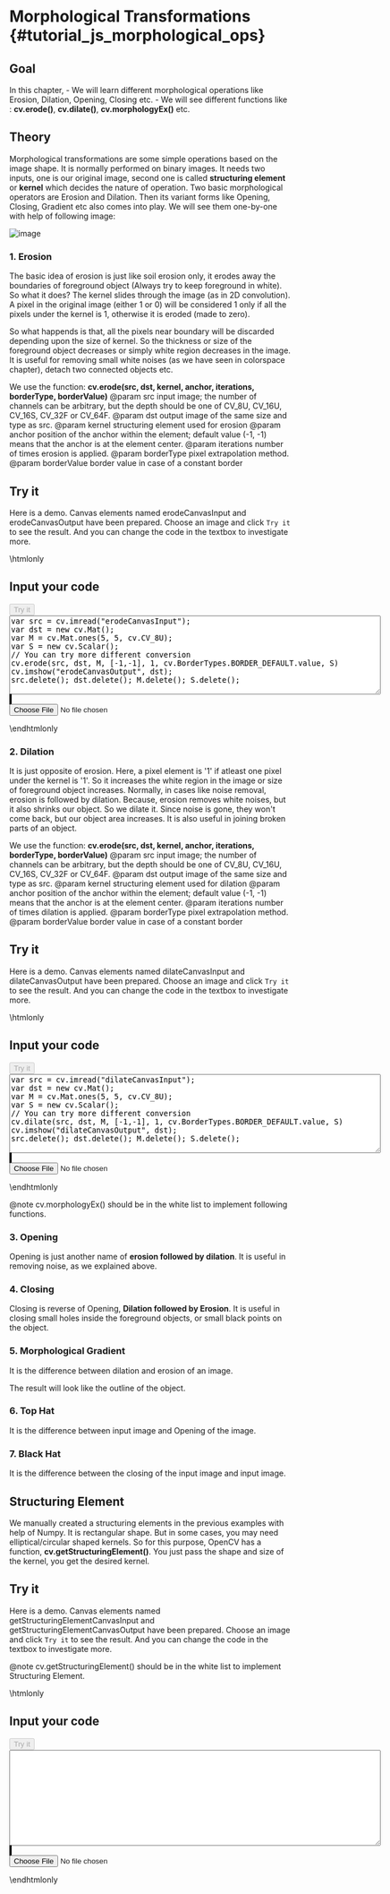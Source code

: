 Morphological Transformations {#tutorial_js_morphological_ops}
=============================

Goal
----

In this chapter,
    -   We will learn different morphological operations like Erosion, Dilation, Opening, Closing
        etc.
    -   We will see different functions like : **cv.erode()**, **cv.dilate()**,
        **cv.morphologyEx()** etc.

Theory
------

Morphological transformations are some simple operations based on the image shape. It is normally
performed on binary images. It needs two inputs, one is our original image, second one is called
**structuring element** or **kernel** which decides the nature of operation. Two basic morphological
operators are Erosion and Dilation. Then its variant forms like Opening, Closing, Gradient etc also
comes into play. We will see them one-by-one with help of following image:

![image](LinuxLogo.jpg)

### 1. Erosion

The basic idea of erosion is just like soil erosion only, it erodes away the boundaries of
foreground object (Always try to keep foreground in white). So what it does? The kernel slides
through the image (as in 2D convolution). A pixel in the original image (either 1 or 0) will be
considered 1 only if all the pixels under the kernel is 1, otherwise it is eroded (made to zero).

So what happends is that, all the pixels near boundary will be discarded depending upon the size of
kernel. So the thickness or size of the foreground object decreases or simply white region decreases
in the image. It is useful for removing small white noises (as we have seen in colorspace chapter),
detach two connected objects etc.

We use the function: **cv.erode(src, dst, kernel, anchor, iterations, borderType, borderValue)** 
@param src          input image; the number of channels can be arbitrary, but the depth should be one of CV_8U, CV_16U, CV_16S, CV_32F or CV_64F.
@param dst          output image of the same size and type as src.
@param kernel       structuring element used for erosion
@param anchor       position of the anchor within the element; default value (-1, -1) means that the anchor is at the element center.
@param iterations   number of times erosion is applied.
@param borderType   pixel extrapolation method.
@param borderValue  border value in case of a constant border

Try it
------

Here is a demo. Canvas elements named erodeCanvasInput and erodeCanvasOutput have been prepared. Choose an image and
click `Try it` to see the result. And you can change the code in the textbox to investigate more.

\htmlonly
<!DOCTYPE html>
<head>
<style>
canvas {
    border: 1px solid black;
}
</style>
</head>
<body>
<div id="erodeCodeArea">
<h2>Input your code</h2>
<button id="erodeTryIt" disabled="true" onclick="erodeExecuteCode()">Try it</button><br>
<textarea rows="9" cols="80" id="erodeTestCode" spellcheck="false">
var src = cv.imread("erodeCanvasInput");
var dst = new cv.Mat();
var M = cv.Mat.ones(5, 5, cv.CV_8U);
var S = new cv.Scalar();
// You can try more different conversion
cv.erode(src, dst, M, [-1,-1], 1, cv.BorderTypes.BORDER_DEFAULT.value, S)
cv.imshow("erodeCanvasOutput", dst);
src.delete(); dst.delete(); M.delete(); S.delete();
</textarea>
</div>
<div id="erodeShowcase">
    <div>
        <canvas id="erodeCanvasInput"></canvas>
        <canvas id="erodeCanvasOutput"></canvas>
    </div>
    <input type="file" id="erodeInput" name="file" />
</div>
<script src="utils.js"></script>
<script async src="opencv.js" id="opencvjs"></script>
<script>
function erodeExecuteCode() {
    var erodeText = document.getElementById("erodeTestCode").value;
    eval(erodeText);
}

loadImageToCanvas("LinuxLogo.jpg", "erodeCanvasInput");
var erodeInputElement = document.getElementById("erodeInput");
erodeInputElement.addEventListener("change", erodeHandleFiles, false);
function erodeHandleFiles(e) {
    var erodeUrl = URL.createObjectURL(e.target.files[0]);
    loadImageToCanvas(erodeUrl, "erodeCanvasInput");
}
</script>
</body>
\endhtmlonly

### 2. Dilation

It is just opposite of erosion. Here, a pixel element is '1' if atleast one pixel under the kernel
is '1'. So it increases the white region in the image or size of foreground object increases.
Normally, in cases like noise removal, erosion is followed by dilation. Because, erosion removes
white noises, but it also shrinks our object. So we dilate it. Since noise is gone, they won't come
back, but our object area increases. It is also useful in joining broken parts of an object.

We use the function: **cv.erode(src, dst, kernel, anchor, iterations, borderType, borderValue)** 
@param src          input image; the number of channels can be arbitrary, but the depth should be one of CV_8U, CV_16U, CV_16S, CV_32F or CV_64F.
@param dst          output image of the same size and type as src.
@param kernel       structuring element used for dilation
@param anchor       position of the anchor within the element; default value (-1, -1) means that the anchor is at the element center.
@param iterations   number of times dilation is applied.
@param borderType   pixel extrapolation method.
@param borderValue  border value in case of a constant border

Try it
------

Here is a demo. Canvas elements named dilateCanvasInput and dilateCanvasOutput have been prepared. Choose an image and
click `Try it` to see the result. And you can change the code in the textbox to investigate more.

\htmlonly
<!DOCTYPE html>
<head>
<style>
canvas {
    border: 1px solid black;
}
</style>
</head>
<body>
<div id="dilateCodeArea">
<h2>Input your code</h2>
<button id="dilateTryIt" disabled="true" onclick="dilateExecuteCode()">Try it</button><br>
<textarea rows="9" cols="80" id="dilateTestCode" spellcheck="false">
var src = cv.imread("dilateCanvasInput");
var dst = new cv.Mat();
var M = cv.Mat.ones(5, 5, cv.CV_8U);
var S = new cv.Scalar();
// You can try more different conversion
cv.dilate(src, dst, M, [-1,-1], 1, cv.BorderTypes.BORDER_DEFAULT.value, S)
cv.imshow("dilateCanvasOutput", dst);
src.delete(); dst.delete(); M.delete(); S.delete();
</textarea>
</div>
<div id="dilateShowcase">
    <div>
        <canvas id="dilateCanvasInput"></canvas>
        <canvas id="dilateCanvasOutput"></canvas>
    </div>
    <input type="file" id="dilateInput" name="file" />
</div>
<script>
function dilateExecuteCode() {
    var dilateText = document.getElementById("dilateTestCode").value;
    eval(dilateText);
}

loadImageToCanvas("LinuxLogo.jpg", "dilateCanvasInput");
var dilateInputElement = document.getElementById("dilateInput");
dilateInputElement.addEventListener("change", dilateHandleFiles, false);
function dilateHandleFiles(e) {
    var dilateUrl = URL.createObjectURL(e.target.files[0]);
    loadImageToCanvas(dilateUrl, "dilateCanvasInput");
}
</script>
</body>
\endhtmlonly

@note cv.morphologyEx() should be in the white list to implement following functions.

### 3. Opening

Opening is just another name of **erosion followed by dilation**. It is useful in removing noise, as
we explained above. 


### 4. Closing

Closing is reverse of Opening, **Dilation followed by Erosion**. It is useful in closing small holes
inside the foreground objects, or small black points on the object.


### 5. Morphological Gradient

It is the difference between dilation and erosion of an image.

The result will look like the outline of the object.


### 6. Top Hat

It is the difference between input image and Opening of the image. 


### 7. Black Hat

It is the difference between the closing of the input image and input image.


Structuring Element
-------------------

We manually created a structuring elements in the previous examples with help of Numpy. It is
rectangular shape. But in some cases, you may need elliptical/circular shaped kernels. So for this
purpose, OpenCV has a function, **cv.getStructuringElement()**. You just pass the shape and size of
the kernel, you get the desired kernel.

Try it
------

Here is a demo. Canvas elements named getStructuringElementCanvasInput and getStructuringElementCanvasOutput have been prepared. Choose an image and
click `Try it` to see the result. And you can change the code in the textbox to investigate more.

@note cv.getStructuringElement() should be in the white list to implement Structuring Element.

\htmlonly
<!DOCTYPE html>
<head>
<style>
canvas {
    border: 1px solid black;
}
</style>
</head>
<body>
<div id="getStructuringElementCodeArea">
<h2>Input your code</h2>
<button id="getStructuringElementTryIt" disabled="true" onclick="getStructuringElementExecuteCode()">Try it</button><br>
<textarea rows="11" cols="80" id="getStructuringElementTestCode" spellcheck="false">

</textarea>
</div>
<div id="getStructuringElementShowcase">
    <div>
        <canvas id="getStructuringElementCanvasInput"></canvas>
        <canvas id="getStructuringElementCanvasOutput"></canvas>
    </div>
    <input type="file" id="getStructuringElementInput" name="file" />
</div>
<script>
function getStructuringElementExecuteCode() {
    var getStructuringElementText = document.getElementById("getStructuringElementTestCode").value;
    eval(getStructuringElementText);
}

loadImageToCanvas("lena.jpg", "getStructuringElementCanvasInput");
var getStructuringElementInputElement = document.getElementById("getStructuringElementInput");
getStructuringElementInputElement.addEventListener("change", getStructuringElementHandleFiles, false);
function getStructuringElementHandleFiles(e) {
    var getStructuringElementUrl = URL.createObjectURL(e.target.files[0]);
    loadImageToCanvas(getStructuringElementUrl, "getStructuringElementCanvasInput");
}
document.getElementById("opencvjs").onload = function() {
    document.getElementById("erodeTryIt").disabled = false;
    document.getElementById("dilateTryIt").disabled = false;
    document.getElementById("getStructuringElementTryIt").disabled = false;
};
</script>
</body>
\endhtmlonly
